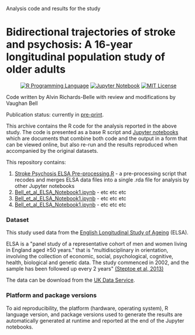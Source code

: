 Analysis code and results for the study

# Bidirectional trajectories of stroke and psychosis: A 16-year longitudinal population study of older adults

<p align="center">
	<a href="https://en.wikipedia.org/wiki/R_(programming_language)"><img
		alt="R Programming Language"
		src="https://img.shields.io/badge/Language-R-%232268BB.svg"></a>
	<a href="https://en.wikipedia.org/wiki/Project_Jupyter#Jupyter_Notebook"><img
		alt="Jupyter Notebook"
		src="https://img.shields.io/badge/Jupyter-Notebook-68B7EB"></a>
	<a href="https://opensource.org/licenses/MIT"><img
		alt="MIT License"
		src="https://img.shields.io/badge/license-MIT-blue.svg"></a>
</p>

Code written by Alvin Richards-Belle with review and modifications by Vaughan Bell

Publication status: currently in [pre-print](https://not_online_yet).

This archive contains the R code for the analysis reported in the above study. The code is presented as a base R script and [Jupyter notebooks](https://jupyter-notebook-beginner-guide.readthedocs.io/en/latest/what_is_jupyter.html) which are documents that combine both code and the output in a form that can be viewed online, but also re-run and the results reproduced when accompanied by the original datasets.

This repository contains:

1.  [Stroke Psychosis ELSA Pre-processing.R](https://github.com/vaughanbell/stroke-psychosis-national-epi-analysis/blob/main/Stroke_Psychosis_ELSA_Pre-processing.R) - a pre-processing script that recodes and merges ELSA data files into a single .rda file for analysis by other Jupyter notebooks
2.  [Bell_et_al_ELSA_Notebook1.ipynb]() - etc etc etc
3.  [Bell_et_al_ELSA_Notebook1.ipynb]() - etc etc etc
4.  [Bell_et_al_ELSA_Notebook1.ipynb]() - etc etc etc

### Dataset

This study used data from the [English Longitudinal Study of Ageing](https://www.elsa-project.ac.uk/) (ELSA).

ELSA is a "panel study of a representative cohort of men and women living in England aged ≥50 years." that is "multidisciplinary in orientation, involving the collection of economic, social, psychological, cognitive, health, biological and genetic data. The study commenced in 2002, and the sample has been followed up every 2 years" [(Steptoe et al, 2013)](https://doi.org/10.1093/ije/dys168)

The data can be download from the [UK Data Service](https://beta.ukdataservice.ac.uk/datacatalogue/studies/study?id=5050).

### Platform and package versions

To aid reproducibility, the platform (hardware, operating system), R language version, and package versions used to generate the results are automatically generated at runtime and reported at the end of the Jupyter notebooks.

